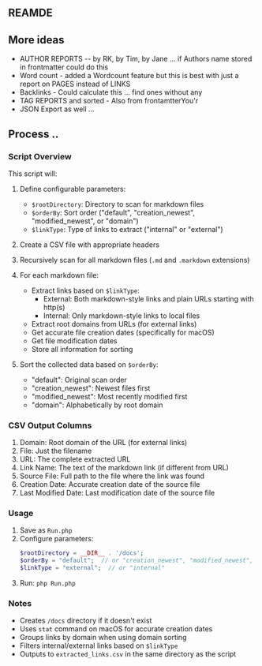 ## REAMDE

## More ideas
- AUTHOR REPORTS -- by RK, by Tim, by Jane ... if Authors name stored in frontmatter could do this
- Word count - added a Wordcount feature but this is best with just a report on PAGES instead of LINKS
- Backlinks - Could calculate this ... find ones without any
- TAG REPORTS and sorted - Also from frontamtterYou'r
- JSON Export as well ... 

## Process ..


### Script Overview

This script will:
1. Define configurable parameters:
   - `$rootDirectory`: Directory to scan for markdown files
   - `$orderBy`: Sort order ("default", "creation_newest", "modified_newest", or "domain")
   - `$linkType`: Type of links to extract ("internal" or "external")

2. Create a CSV file with appropriate headers

3. Recursively scan for all markdown files (`.md` and `.markdown` extensions)

4. For each markdown file:
   - Extract links based on `$linkType`:
     * External: Both markdown-style links and plain URLs starting with http(s)
     * Internal: Only markdown-style links to local files
   - Extract root domains from URLs (for external links)
   - Get accurate file creation dates (specifically for macOS)
   - Get file modification dates
   - Store all information for sorting

5. Sort the collected data based on `$orderBy`:
   - "default": Original scan order
   - "creation_newest": Newest files first
   - "modified_newest": Most recently modified first
   - "domain": Alphabetically by root domain

### CSV Output Columns
1. Domain: Root domain of the URL (for external links)
2. File: Just the filename
3. URL: The complete extracted URL
4. Link Name: The text of the markdown link (if different from URL)
5. Source File: Full path to the file where the link was found
6. Creation Date: Accurate creation date of the source file
7. Last Modified Date: Last modification date of the source file

### Usage
1. Save as `Run.php`
2. Configure parameters:
   ```php
   $rootDirectory = __DIR__ . '/docs';
   $orderBy = "default";  // or "creation_newest", "modified_newest", "domain"
   $linkType = "external";  // or "internal"
   ```
3. Run: `php Run.php`

### Notes
- Creates `/docs` directory if it doesn't exist
- Uses `stat` command on macOS for accurate creation dates
- Groups links by domain when using domain sorting
- Filters internal/external links based on `$linkType`
- Outputs to `extracted_links.csv` in the same directory as the script
